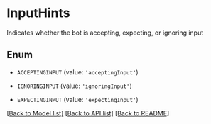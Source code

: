 # InputHints

Indicates whether the bot is accepting, expecting, or ignoring input

## Enum

* `ACCEPTINGINPUT` (value: `'acceptingInput'`)

* `IGNORINGINPUT` (value: `'ignoringInput'`)

* `EXPECTINGINPUT` (value: `'expectingInput'`)

[[Back to Model list]](../README.md#documentation-for-models) [[Back to API list]](../README.md#documentation-for-api-endpoints) [[Back to README]](../README.md)


